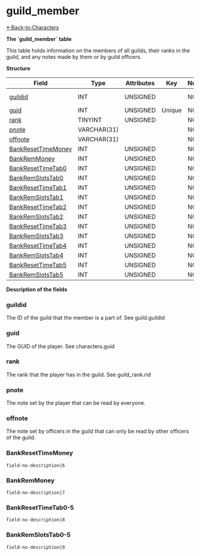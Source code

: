 # guild\_member

[<-Back-to:Characters](database-characters.md)

**The \`guild\_member\` table**

This table holds information on the members of all guilds, their ranks in the guild, and any notes made by them or by guild officers.

**Structure**

| Field                   | Type        | Attributes | Key    | Null | Default | Extra | Comment             |
|-------------------------|-------------|------------|--------|------|---------|-------|---------------------|
| [guildid][1]            | INT     | UNSIGNED   |        | NO   |         |       | Guild Identificator |
| [guid][2]               | INT     | UNSIGNED   | Unique | NO   |         |       |                     |
| [rank][3]               | TINYINT  | UNSIGNED   |        | NO   |         |       |                     |
| [pnote][4]              | VARCHAR(31) |            |        | NO   |         |       |                     |
| [offnote][5]            | VARCHAR(31) |            |        | NO   |         |       |                     |
| [BankResetTimeMoney][6] | INT     | UNSIGNED   |        | NO   |         |       |                     |
| [BankRemMoney][7]       | INT     | UNSIGNED   |        | NO   |         |       |                     |
| [BankResetTimeTab0][8]  | INT     | UNSIGNED   |        | NO   |         |       |                     |
| [BankRemSlotsTab0][9]   | INT     | UNSIGNED   |        | NO   |         |       |                     |
| [BankResetTimeTab1][10] | INT     | UNSIGNED   |        | NO   |         |       |                     |
| [BankRemSlotsTab1][11]  | INT     | UNSIGNED   |        | NO   |         |       |                     |
| [BankResetTimeTab2][12] | INT     | UNSIGNED   |        | NO   |         |       |                     |
| [BankRemSlotsTab2][13]  | INT     | UNSIGNED   |        | NO   |         |       |                     |
| [BankResetTimeTab3][14] | INT     | UNSIGNED   |        | NO   |         |       |                     |
| [BankRemSlotsTab3][15]  | INT     | UNSIGNED   |        | NO   |         |       |                     |
| [BankResetTimeTab4][16] | INT     | UNSIGNED   |        | NO   |         |       |                     |
| [BankRemSlotsTab4][17]  | INT     | UNSIGNED   |        | NO   |         |       |                     |
| [BankResetTimeTab5][18] | INT     | UNSIGNED   |        | NO   |         |       |                     |
| [BankRemSlotsTab5][19]  | INT     | UNSIGNED   |        | NO   |         |       |                     |

[1]: #guildid
[2]: #guid
[3]: #rank
[4]: #pnote
[5]: #offnote
[6]: #bankresettimemoney
[7]: #bankremmoney
[8]: #bankresettimetab0
[9]: #bankremslotstab0
[10]: #bankresettimetab1
[11]: #bankremslotstab1
[12]: #bankresettimetab2
[13]: #bankremslotstab2
[14]: #bankresettimetab3
[15]: #bankremslotstab3
[16]: #bankresettimetab4
[17]: #bankremslotstab4
[18]: #bankresettimetab5
[19]: #bankremslotstab5

**Description of the fields**

### guildid

The ID of the guild that the member is a part of. See guild.guildid

### guid

The GUID of the player. See characters.guid

### rank

The rank that the player has in the guild. See guild\_rank.rid

### pnote

The note set by the player that can be read by everyone.

### offnote

The note set by officers in the guild that can only be read by other officers of the guild.

### BankResetTimeMoney

`field-no-description|6`

### BankRemMoney

`field-no-description|7`

### BankResetTimeTab0-5

`field-no-description|8`

### BankRemSlotsTab0-5

`field-no-description|9`
